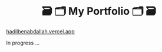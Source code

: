 <h1 align="center">🗃 🗂 My Portfolio 🗂 🗃</h1> 

<a href="https://hadilbenabdallah.vercel.app/">hadilbenabdallah.vercel.app<a/>

In progress ...
